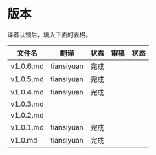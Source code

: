 # 版本

译者认领后，填入下面的表格。

| 文件名       | 翻译         | 状态   | 审稿   | 状态   |
| --------- | ---------- | ---- | ---- | ---- |
| v1.0.6.md | tiansiyuan | 完成   |      |      |
| v1.0.5.md | tiansiyuan | 完成   |      |      |
| v1.0.4.md | tiansiyuan | 完成   |      |      |
| v1.0.3.md |            |      |      |      |
| v1.0.2.md |            |      |      |      |
| v1.0.1.md | tiansiyuan | 完成   |      |      |
| v1.0.md   | tiansiyuan | 完成   |      |      |
